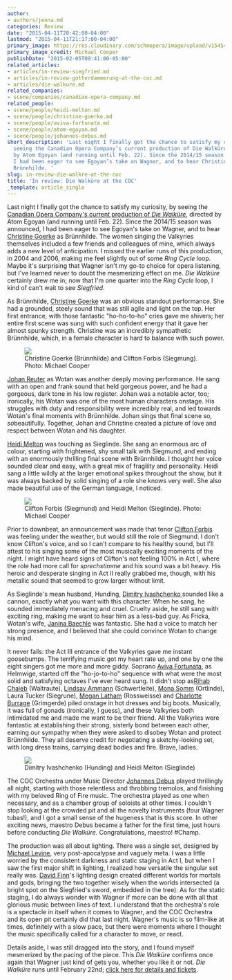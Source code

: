 ```yaml
---
author:
- authors/jenna.md
categories: Review
date: "2015-04-11T20:42:00-04:00"
lastmod: "2015-04-11T21:17:00-04:00"
primary_image: https://res.cloudinary.com/schmopera/image/upload/v1545409169/media/webhook-uploads/1428798942950/Walkure-MC-1808_Fotor.jpg.jpg
primary_image_credit: Michael Cooper
publishDate: "2015-02-05T09:41:00-05:00"
related_articles:
- articles/in-review-siegfried.md
- articles/in-review-gotterdammerung-at-the-coc.md
- articles/die-walkure.md
related_companies:
- scene/companies/canadian-opera-company.md
related_people:
- scene/people/heidi-melton.md
- scene/people/christine-goerke.md
- scene/people/aviva-fortunata.md
- scene/people/atom-egoyan.md
- scene/people/johannes-debus.md
short_description: 'Last night I finally got the chance to satisfy my curiosity, by
  seeing the Canadian Opera Company’s current production of Die Walküre, directed
  by Atom Egoyan (and running until Feb. 22). Since the 2014/15 season was announced,
  I had been eager to see Egoyan’s take on Wagner, and to hear Christine Goerke as
  Brünnhilde. '
slug: in-review-die-walkre-at-the-coc
title: 'In review: Die Walküre at the COC'
_template: article_single
---
```


<p>
	Last night I finally got the chance to satisfy my curiosity, by seeing the <a href="http://www.coc.ca/PerformancesAndTickets/1415Season/DieWalkure.aspx" target="_blank">Canadian Opera Company's current production of <i>Die Walküre</i></a>, directed by Atom Egoyan (and running until Feb. 22). Since the 2014/15 season was announced, I had been eager to see Egoyan's take on Wagner, and to hear <a href="http://www.christinegoerke.com/" target="_blank">Christine Goerke</a> as Brünnhilde. The women singing the Valkyries themselves included a few friends and colleagues of mine, which always adds a new level of anticipation. I missed the earlier runs of this production, in 2004 and 2006, making me feel slightly out of some <em>Ring Cycle</em> loop. Maybe it's surprising that Wagner isn't my go-to choice for opera listening, but I've learned never to doubt the mesmerizing effect on me. <em>Die Walküre</em> certainly drew me in; now that I'm one quarter into the <em>Ring Cycle</em> loop, I kind of can't wait to see <em>Siegfried</em>.
</p>
<p>
	As Brünnhilde, <a href="http://www.christinegoerke.com/" target="_blank">Christine Goerke</a> was an obvious standout performance. She had a grounded, steely sound that was still agile and light on the top. Her first entrance, with those fantastic "ho-ho-to-ho" cries gave me shivers; her entire first scene was sung with such confident energy that it gave her almost spunky strength. Christine was an incredibly sympathetic Brünnhilde, which, in a female character is hard to balance with such power.
</p>
<figure data-type="image"><a href="https://res.cloudinary.com/schmopera/image/upload/v1545409169/media/webhook-uploads/1428799021232/Walkure-MC-1138_Fotor.jpg"><img data-resize-src="http://lh3.googleusercontent.com/2ujXxdaZyM7KLgYtUeB9wc73saz-dxaF6zO3iXKSk_uAHOCGa03K0W0QsJFrWCjhPQigJ4eNyXrwalCq9rAUtdrHTJNB" src="http://lh3.googleusercontent.com/2ujXxdaZyM7KLgYtUeB9wc73saz-dxaF6zO3iXKSk_uAHOCGa03K0W0QsJFrWCjhPQigJ4eNyXrwalCq9rAUtdrHTJNB=s1200"></a><figcaption>Christine Goerke (Brünnhilde) and Clifton Forbis (Siegmung). Photo: Michael Cooper</figcaption></figure>
<p>
	<a href="http://en.wikipedia.org/wiki/Johan_Reuter" target="_blank">Johan Reuter</a> as Wotan was another deeply moving performance. He sang with an open and frank sound that held gorgeous power, and he had a gorgeous, dark tone in his low register. Johan was a notable actor, too; ironically, his Wotan was one of the most human characters onstage. His struggles with duty and responsibility were incredibly real, and led towards Wotan's final moments with Brünnhilde. Johan sings that final scene so, <em>so</em>beautifully. Together, Johan and Christine created a picture of love and respect between Wotan and his daughter.
</p>
<p>
	<a href="http://www.heidimeltonsoprano.com/" target="_blank">Heidi Melton</a> was touching as Sieglinde. She sang an enormous arc of colour, starting with frightened, shy small talk with Siegmund, and ending with an enormously thrilling final scene with Brünnhilde. I thought her voice sounded clear and easy, with a great mix of fragility and personality. Heidi sang a little wildly at the larger emotional spikes throughout the show, but it was always backed by solid singing of a role she knows very well. She also made beautiful use of the German language, I noticed.
</p>
<figure data-type="image"><a href="https://res.cloudinary.com/schmopera/image/upload/v1545409169/media/webhook-uploads/1428799184929/Walkure-MC-1004_Fotor.jpg"><img data-resize-src="http://lh3.googleusercontent.com/a2t4lzaZ92nLySYpJUIKohqHZMwE5DF7tPlHVFTlnzqcW6TMD5Df8CdN4bcUNVUHWbOJ3-Ngn2tJprHpW6I7Na0O0uNmUQ" src="http://lh3.googleusercontent.com/a2t4lzaZ92nLySYpJUIKohqHZMwE5DF7tPlHVFTlnzqcW6TMD5Df8CdN4bcUNVUHWbOJ3-Ngn2tJprHpW6I7Na0O0uNmUQ=s1200"></a><figcaption>Clifton Forbis (Siegmund) and Heidi Melton (Sieglinde). Photo: Michael Cooper</figcaption></figure>
<p>
	Prior to downbeat, an announcement was made that tenor <a href="http://www.cami.com/?webid=157" target="_blank">Clifton Forbis</a> was feeling under the weather, but would still the role of Siegmund. I don't know Clifton's voice, and so I can't compare to his healthy sound, but I'll attest to his singing some of the most musically exciting moments of the night. I might have heard signs of Clifton's not feeling 100% in Act I, where the role had more call for <em>sprechstimme</em> and his sound was a bit heavy. His heroic and desperate singing in Act II really grabbed me, though, with his metallic sound that seemed to grow larger without limit.
</p>
<p>
	As Sieglinde's mean husband, Hunding, <a href="http://dimitry-ivashchenko.de/Dimitry_Ivashchenko/Willkommen_Welcome.html" target="_blank">Dimitry Ivashchenko </a>sounded like a cannon, exactly what you want with this character. When he sang, he sounded immediately menacing and cruel. Cruelty aside, he still sang with exciting ring, making me want to hear him as a less-bad guy. As Fricka, Wotan's wife, <a href="http://www.janinabaechle.com/?page_id=481" target="_blank">Janina Baechle</a> was fantastic. She had a voice to match her strong presence, and I believed that she could convince Wotan to change his mind.
</p>
<p>
	It never fails: the Act III entrance of the Valkyries gave me instant goosebumps. The terrifying music got my heart rate up, and one by one the eight singers got me more and more giddy. Soprano <a href="https://twitter.com/avivafortunata" target="_blank">Aviva Fortunata</a>, as Helmwige, started off the "ho-jo-to-ho" sequence with what were the most solid and satisfying octaves I've ever heard sung. It didn't stop as<a href="https://twitter.com/rihabchaieb" target="_blank">Rihab Chaieb</a> (Waltraute), <a href="http://www.lindsayammann.com/" target="_blank">Lindsay Ammann</a> (Schwertleite), <a href="http://www.monasomm.com/biographie/" target="_blank">Mona Somm</a> (Ortlinde), Laura Tucker (Siegrune), <a href="http://deanartists.com/artist/megan-latham/" target="_blank">Megan Latham</a> (Rossweisse) and <a href="https://twitter.com/burragec" target="_blank">Charlotte Burrage</a> (Grimgerde) piled onstage in hot dresses and big boots. Musically, it was full of gonads (ironically, I guess), and these Valkyries both intimidated me and made me want to be their friend. All the Valkyries were fantastic at establishing their strong, sisterly bond between each other, earning our sympathy when they were asked to disobey Wotan and protect Brünnhilde. They all deserve credit for negotiating a sketchy-looking set, with long dress trains, carrying dead bodies and fire. Brave, ladies.
</p>
<figure data-type="image"><a href="https://res.cloudinary.com/schmopera/image/upload/v1545409169/media/webhook-uploads/1428799233371/Walkure-MC-0127_Fotor_Fotor.jpg"><img data-resize-src="http://lh3.googleusercontent.com/kHcS1fPui7Mdfbk9rupCnVvo4bXdgCGoCSIxB4xTrpTMsfSdf2ItZU9m_hI3aRodLUILU79XI55x7O31CXjG_LNHynjYWA" src="http://lh3.googleusercontent.com/kHcS1fPui7Mdfbk9rupCnVvo4bXdgCGoCSIxB4xTrpTMsfSdf2ItZU9m_hI3aRodLUILU79XI55x7O31CXjG_LNHynjYWA=s1200"></a><figcaption>Dimitry Ivashchenko (Hunding) and Heidi Melton (Sieglinde)

</figcaption></figure>
<p>
	The COC Orchestra under Music Director <a href="http://www.coc.ca/AboutTheCOC/CompanyMembers/Orchestra/JohannesDebus.aspx" target="_blank">Johannes Debus</a> played thrillingly all night, starting with those relentless and throbbing tremolos, and finishing with my beloved Ring of Fire music. The orchestra played as one when necessary, and as a chamber group of soloists at other times. I couldn't stop looking at the crowded pit and all the novelty instruments (four Wagner tubas!), and I got a small sense of the hugeness that is this score. In other exciting news, maestro Debus became a father for the first time, just hours before conducting <em>Die Walküre</em>. Congratulations, maestro! #Champ.
</p>
<p>
	The production was all about lighting. There was a single set, designed by <a href="http://www.thecanadianencyclopedia.ca/en/article/michael-levine/" target="_blank">Michael Levine</a>, very post-apocalypse and vaguely meta. I was a little worried by the consistent darkness and static staging in Act I, but when I saw the first major shift in lighting, I realized how versatile the singular set really was. <a href="http://www.dfinndesign.com/www.dfinndesign.com/home.html" target="_blank">David Finn</a>'s lighting design created different worlds for mortals and gods, bringing the two together wisely when the worlds intersected (a bright spot on the Siegfried's sword, embedded in the tree). As for the static staging, I do always wonder with Wagner if more can be done with all that glorious music between lines of text. I understand that the orchestra's role is a spectacle in itself when it comes to Wagner, and the COC Orchestra and its open pit certainly did that last night. Wagner's music is so film-like at times, definitely with a slow pace, but there were moments where I thought the music specifically called for a character to move, or react.
</p>
<p>
	Details aside, I was still dragged into the story, and I found myself mesmerized by the pacing of the piece. This <em>Die Walküre</em> confirms once again that Wagner just kind of gets you, whether you like it or not. <em>Die Walküre </em>runs until February 22nd; <a href="http://www.coc.ca/PerformancesAndTickets/1415Season/DieWalkure.aspx" target="_blank">click here for details and tickets</a>.
</p>

